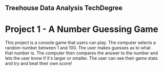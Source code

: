## Treehouse Data Analysis TechDegree
# Project 1 - A Number Guessing Game

This project is a console game that users can play. The computer selects a random number between 1 and 100. The user makes guesses as to what that number is. The computer then compares the answer to the number and lets the user know if it's larger or smaller. The user can see their game stats and try and beat their own score!

